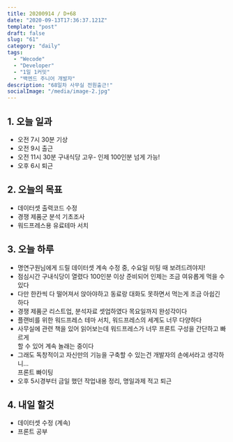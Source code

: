 ```yaml
---
title: 20200914 / D+68
date: "2020-09-13T17:36:37.121Z"
template: "post"
draft: false
slug: "61"
category: "daily"
tags:
  - "Wecode"
  - "Developer"
  - "1일 1커밋"
  - "백엔드 주니어 개발자"
description: "68일차 사무실 전원출근!"
socialImage: "/media/image-2.jpg"
---
```


## 1. 오늘 일과

- 오전 7시 30분 기상
- 오전 9시 출근 
- 오전 11시 30분 구내식당 고우- 인제 100인분 넘게 가능!  
- 오후 6시 퇴근 

## 2. 오늘의 목표

- 데이터셋 출력코드 수정
- 경쟁 제품군 분석 기초조사
- 워드프레스용 유료테마 서치

## 3. 오늘 하루

- 명연구원님에게 드릴 데이터셋 계속 수정 중, 수요일 미팅 때 보려드려야지!
- 점심시간 구내식당이 열렸다 100인분 이상 준비되어 인제는 조금 여유롭게 먹을 수 있다
- 다만 한칸씩 다 떨어져서 앉아야하고 동료랑 대화도 못하면서 먹는게 조금 아쉽긴 하다
- 경쟁 제품군 리스트업, 분석자료 셋업하였다 목요일까지 완성각이다
- 플랜비를 위한 워드프레스 테마 서치, 워드프레스의 세계도 너무 다양하다
- 사무실에 관련 책을 있어 읽어보는데 워드프레스가 너무 프론트 구성을 간단하고 빠르게 </br>할 수 있어 계속 놀래는 중이다
- 그래도 독창적이고 자신만의 기능을 구축할 수 있는건 개발자의 손에서라고 생각하니...</br>프론트 빠이팅
- 오후 5시경부터 금일 했던 작업내용 정리, 명일과제 적고 퇴근

## 4. 내일 할것

- 데이터셋 수정 (계속)
- 프론트 공부
